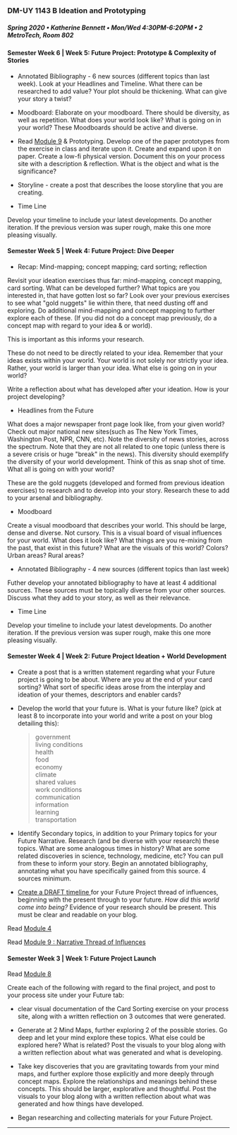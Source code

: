### DM-UY 1143 B Ideation and Prototyping
##### Spring 2020 • Katherine Bennett • Mon/Wed 4:30PM-6:20PM • 2 MetroTech, Room 802

#### Semester Week 6 | Week 5: Future Project: Prototype & Complexity of Stories

* Annotated Bibliography - 6 new sources (different topics than last week). Look at your Headlines and Timeline. What there can be researched to add value? Your plot should be thickening. What can give your story a twist?

* Moodboard: Elaborate on your moodboard. There should be diversity, as well as repetition. What does your world look like? What is going on in your world? These Moodboards should be active and diverse.

* Read [Module 9](http://teaching.polishedsolid.com/ip/mod9/content/index.html#/?_k=fuqopr) & Prototyping. Develop one of the paper prototypes from the exercise in class and iterate upon it. Create and expand upon it on paper. Create a low-fi physical version. Document this on your process site with a description & reflection. What is the object and what is the significance?

* Storyline - create a post that describes the loose storyline that you are creating.

* Time Line

Develop your timeline to include your latest developments. Do another iteration. If the previous version was super rough, make this one more pleasing visually. 


#### Semester Week 5 | Week 4: Future Project: Dive Deeper

* Recap: Mind-mapping; concept mapping; card sorting; reflection

Revisit your ideation exercises thus far: mind-mapping, concept mapping, card sorting. What can be developed further? What topics are you interested in, that have gotten lost so far? Look over your previous exercises to see what "gold nuggets" lie within there, that need dusting off and exploring. Do additional mind-mapping and concept mapping to further explore each of these. (If you did not do a concept map previously, do a concept map with regard to your idea & or world).

This is important as this informs your research.

These do not need to be directly related to your idea. Remember that your ideas exists within your world. Your world is not solely nor strictly your idea. Rather, your world is larger than your idea. What else is going on in your world?

Write a reflection about what has developed after your ideation. How is your project developing?

* Headlines from the Future

What does a major newspaper front page look like, from your given world? Check out major national new sites(such as The New York Times, Washington Post, NPR, CNN, etc). Note the diversity of news stories, across the spectrum. Note that they are not all related to one topic (unless there is a severe crisis or huge "break" in the news). This diversity should exemplify the diversity of your world development. Think of this as snap shot of time. What all is going on with your world?

These are the gold nuggets (developed and formed from previous ideation exercises) to research and to develop into your story. Research these to add to your arsenal and bibliography.


* Moodboard

Create a visual moodboard that describes your world. This should be large, dense and diverse. Not cursory. This is a visual board of visual influences for your world. What does it look like? What things are you re-mixing from the past, that exist in this future? What are the visuals of this world? Colors? Urban areas? Rural areas?


* Annotated Bibliography - 4 new sources (different topics than last week)

Futher develop your annotated bibliography to have at least 4 additional sources. These sources must be topically diverse from your other sources. Discuss what they add to your story, as well as their relevance. 


* Time Line

Develop your timeline to include your latest developments. Do another iteration. If the previous version was super rough, make this one more pleasing visually. 


#### Semester Week 4 | Week 2: Future Project Ideation + World Development

* Create a post that is a written statement regarding what your Future project is going to be about. Where are you at the end of your card sorting? What sort of specific ideas arose from the interplay and ideation of your themes, descriptors and enabler cards?

* Develop the world that your future is. What is your future like? (pick at least 8 to incorporate into your world and write a post on your blog detailing this):
     > government <br>
  > living conditions <br>
   > health <br>
   > food <br>
   > economy<br>
   > climate<br>
   > shared values<br>
  > work conditions<br>
   >  communication<br>
   > information<br>
   > learning<br>
   > transportation<br>

* Identify Secondary topics, in addition to your Primary topics for your Future Narrative. Research (and be diverse with your research) these topics. What are some analogous times in history? What are some related discoveries in science, technology, medicine, etc? You can pull from these to inform your story. Begin an annotated bibliography, annotating what you have specifically gained from this source. 4 sources minimum.

* <a href = "narrative_timeline.md">Create a DRAFT timeline </a> for your Future Project thread of influences, beginning with the present through to your future. *How did this world come into being?* Evidence of your research should be present. This must be clear and readable on your blog.

Read [Module 4](http://teaching.polishedsolid.com/ip/mod4/content/index.html#/?_k=drjxy8)

Read [Module 9 : Narrative Thread of Influences](http://teaching.polishedsolid.com/ip/mod9/content/index.html#/?_k=gsjmzc)



#### Semester Week 3 | Week 1: Future Project Launch

Read [Module 8](http://teaching.polishedsolid.com/ip/mod8/content/index.html#/?_k=6m31cj)

Create each of the following with regard to the final project, and post to your process site under your Future tab:

* clear visual documentation of the Card Sorting exercise on your process site, along with a written reflection on 3 outcomes that were generated.
* Generate at 2 Mind Maps, further exploring 2 of the possible stories. Go deep and let your mind explore these topics. What else could be explored here? What is related? Post the visuals to your blog along with a written reflection about what was generated and what is developing.

* Take key discoveries that you are gravitating towards from your mind maps, and further explore those explicitly and more deeply through concept maps. Explore the relationships and meanings behind these concepts. This should be larger, explorative and thoughtful.
Post the visuals to your blog along with a written reflection about what was generated and how things have developed.
* Began researching and collecting materials for your Future Project.
     
---

